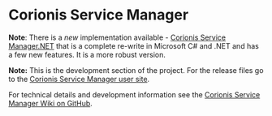 # Corionis Service Manager

**Note**: There is a *new* implementation available - [Corionis Service Manager.NET](https://github.com/Corionis/CorionisServiceManager.NET)
that is a complete re-write in Microsoft C# and .NET and has a few new features. It is a more robust version.

**Note:** This is the development section of the project. 
For the release files go to the [Corionis Service Manager user site](https://corionis.github.io/CorionisServiceManager/).

For technical details and development information see the 
[Corionis Service Manager Wiki on GitHub](https://github.com/Corionis/CorionisServiceManager/wiki).
